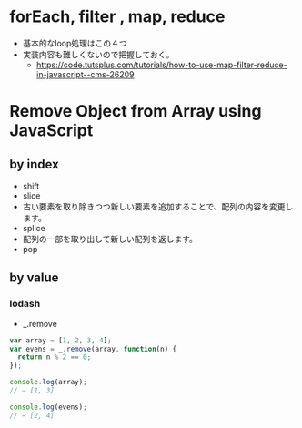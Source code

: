 # forEach, filter , map, reduce

* 基本的なloop処理はこの４つ
* 実装内容も難しくないので把握しておく。
  * <https://code.tutsplus.com/tutorials/how-to-use-map-filter-reduce-in-javascript--cms-26209>


# Remove Object from Array using JavaScript

## by index

+ shift
+ slice
 + 古い要素を取り除きつつ新しい要素を追加することで、配列の内容を変更します。
+ splice
 + 配列の一部を取り出して新しい配列を返します。
+ pop

## by value

### lodash

+ _.remove


```js
var array = [1, 2, 3, 4];
var evens = _.remove(array, function(n) {
  return n % 2 == 0;
});

console.log(array);
// → [1, 3]

console.log(evens);
// → [2, 4]
```

